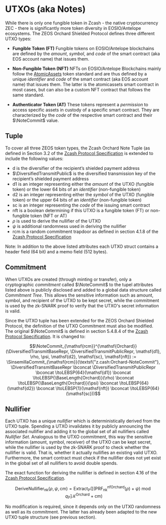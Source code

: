 # UTXOs (aka Notes)
While there is only one fungible token in Zcash - the native cryptocurrency ZEC - there is significantly more token diversity in EOSIO/Antelope ecosystems. The ZEOS Orchard Shielded Protocol defines three different UTXO types:

- **Fungible Token (FT)**
  Fungible tokens on EOSIO/Antelope blockchains are defined by the *amount*, *symbol*, and *code* of the smart contract (aka EOS account name) that issues them.

- **Non-Fungible Token (NFT)**
  NFTs on EOSIO/Antelope Blockchains mainly follow the [AtomicAssets](https://github.com/pinknetworkx/atomicassets-contract) token standard and are thus defined by a unique *identifier* and *code* of the smart contract (aka EOS account name) that issues them. The latter is the atomicassets smart contract in most cases, but can also be a custom NFT contract that follows the same standard.

- **Authenticator Token (AT)**
  These tokens represent a *permission* to access specific assets in custody of a specific smart contract. They are characterized by the *code* of the respective smart contract and their $\NoteCommit$ value.

## Tuple
To cover all three ZEOS token types, the Zcash Orchard Note Tuple (as defined in Section 3.2 of the [Zcash Protocol Specification](https://zips.z.cash/protocol/protocol.pdf) is extended to include the following values:

- $\mathsf{d}$ is the diversifier of the recipient’s shielded payment address
- $\DiversifiedTransmitPublic$ is the diversified transmission key of the recipient’s shielded payment address
- $\mathsf{d1}$ is an integer representing either the *amount* of the UTXO (fungible token) or the lower 64 bits of an *identifier* (non-fungible token)
- $\mathsf{d2}$ is an integer representing either the *symbol* of the UTXO (fungible token) or the upper 64 bits of an *identifier* (non-fungible token)
- $\mathsf{sc}$ is an integer representing the *code* of the issuing smart contract
- $\mathsf{nft}$ is a boolean determining if this UTXO is a fungible token (FT) or non-fungible token (NFT or AT)
- $\rho$ is used to derive the nullifier of the UTXO
- $\psi$ is additional randomness used in deriving the nullifier
- $\mathsf{rcm}$ is a random commitment trapdoor as defined in section 4.1.8 of the [Zcash Protocol Specification](https://zips.z.cash/protocol/protocol.pdf)

Note: In addition to the above listed attributes each UTXO struct contains a header field (64 bit) and a memo field (512 bytes).

## Commitment
When UTXOs are created (through minting or transfer), only a cryptographic *commitment* called $\NoteCommit$ to the tupel attributes listed above is publicly disclosed and added to a global data structure called *Commitment Tree*. This allows the sensitive information such as amount, symbol, and recipient of the UTXO to be kept secret, while the commitment is used by the zk-SNARK proof to verify that the UTXO's secret information is valid.

Since the UTXO tuple has been extended for the ZEOS Orchard Shielded Protocol, the definition of the UTXO Commitment must also be modified. The original $\NoteCommit$ is defined in section 5.4.8.4 of the [Zcash Protocol Specification](https://zips.z.cash/protocol/protocol.pdf). It is changed to:

$$\NoteCommit_{\mathsf{rcm}}^{\mathsf{Orchard}}(\DiversifiedTransmitBaseRepr, \DiversifiedTransmitPublicRepr, \mathsf{d1}, \rho, \psi, \mathsf{d2}, \mathsf{sc}, \mathsf{nft}) := \SinsemillaCommit_{\mathsf{rcm}}(\textsf{"z.cash:Orchard-NoteCommit"}, 
  \DiversifiedTransmitBaseRepr \bconcat
  \DiversifiedTransmitPublicRepr \bconcat
  \ItoLEBSP{64}(\mathsf{d1}) \bconcat
  \ItoLEBSP{\BaseLength{Orchard}}(\rho) \bconcat
  \ItoLEBSP{\BaseLength{Orchard}}(\psi) \bconcat
  \ItoLEBSP{64}(\mathsf{d2}) \bconcat
  \ItoLEBSP{1}(\mathsf{nft}) \bconcat
  \ItoLEBSP{64}(\mathsf{sc}))$$

## Nullifier
Each UTXO has a unique *nullifier* which is deterministically derived from the UTXO tuple. Spending a UTXO invalidates it by publicly announcing the associated nullifier and adding it to the global set of all nullifiers called *Nullifier Set*. Analogous to the UTXO commitment, this way the sensitive information (amount, symbol, receiver) of the UTXO can be kept secret, while the nullifier is used by the zk-SNARK proof to check whether the nullifier is valid. That is, whether it actually nullifies an existing valid UTXO. Furthermore, the smart contract must check if the nullifier does not yet exist in the global set of all nullifiers to avoid double spends.

The exact function for deriving the nullifier is defined in section 4.16 of the [Zcash Protocol Specification](https://zips.z.cash/protocol/protocol.pdf).

$$\mathsf{DeriveNullifier_{nk}}(\rho, \psi, \mathsf{cm}) = \mathsf{Extract_{\mathbb{P}}}\big([(\mathsf{PRF_{nk}^{nfOrchard}}(\rho) + \psi) \bmod q_{\mathbb{P}}] \mathcal{K}^\mathsf{Orchard} + \mathsf{cm}\big)$$

No modification is required, since it depends only on the UTXO randomness as well as its commitment. The latter has already been adapted to the new UTXO tuple structure (see previous section).
